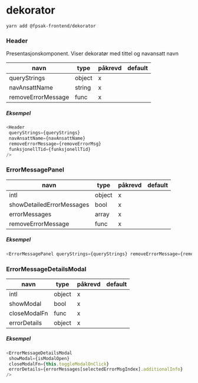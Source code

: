 # dekorator

```
yarn add @fpsak-frontend/dekorator
```

### Header
 Presentasjonskomponent. Viser dekoratør med tittel og navansatt navn

| navn               | type   | påkrevd | default |
|--------------------|--------|---------|---------|
| queryStrings       | object | x       |         |
| navAnsattName      | string | x       |         |
| removeErrorMessage | func   | x       |         |

 ##### Eksempel
 ```js
 <Header
  queryStrings={queryStrings}
  navAnsattName={navAnsattName}
  removeErrorMessage={removeErrorMsg}
  funksjonellTid={funksjonellTid}
/>
 ```

 ### ErrorMessagePanel
| navn                      | type   | påkrevd | default |
|---------------------------|--------|---------|---------|
| intl                      | object | x       |         |
| showDetailedErrorMessages | bool   | x       |         |
| errorMessages             | array  | x       |         |
| removeErrorMessage        | func   | x       |         |

 ##### Eksempel

 ```js
 <ErrorMessagePanel queryStrings={queryStrings} removeErrorMessage={removeErrorMessage} />
 ```

 ### ErrorMessageDetailsModal
| navn         | type   | påkrevd | default |
|--------------|--------|---------|---------|
| intl         | object | x       |         |
| showModal    | bool   | x       |         |
| closeModalFn | func   | x       |         |
| errorDetails | object | x       |         |

##### Eksempel
 ```js
<ErrorMessageDetailsModal
  showModal={isModalOpen}
  closeModalFn={this.toggleModalOnClick}
  errorDetails={errorMessages[selectedErrorMsgIndex].additionalInfo}
/>
 ```
